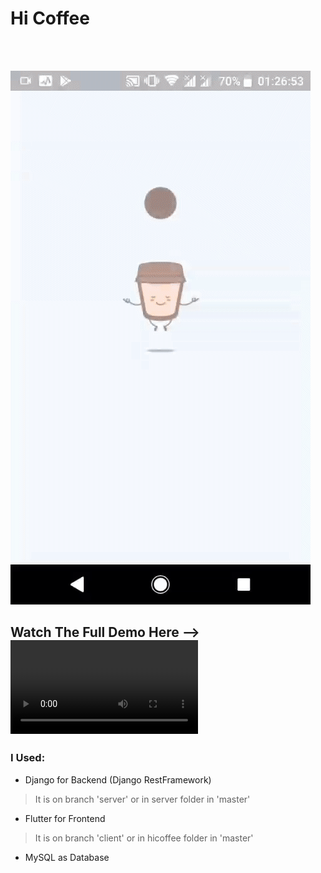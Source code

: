 # Hi Coffee

<span align="center">
  <img src="https://img.shields.io/github/license/AliRn76/HiCoffee-App" alt="">
  <img src="https://img.shields.io/github/stars/AliRn76/HiCoffee-App" alt="">
  <img src="https://img.shields.io/github/repo-size/AliRn76/HiCoffee-App" alt="">
  <img src="https://img.shields.io/github/v/release/AliRn76/HiCoffee-App" alt="">
</span>
</br>
</br>

![demo](HiCoffeeDemo.gif)
</br>
## Watch The Full Demo Here --> ![\[Link\]](https://github.com/AliRn76/HiCoffee-App/raw/master/full-demo.mp4)

### I Used:
- Django for Backend (Django RestFramework)
> It is on branch 'server' or in server folder in 'master'
- Flutter for Frontend
> It is on branch 'client' or in hicoffee folder in 'master'
- MySQL as Database
